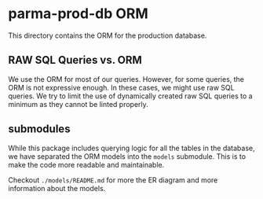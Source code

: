 # parma-prod-db ORM

This directory contains the ORM for the production database.

## RAW SQL Queries vs. ORM

We use the ORM for most of our queries. However, for some queries, the ORM is not expressive enough. In these cases, we might use raw SQL queries. We try to limit the use of dynamically created raw SQL queries to a minimum as they cannot be linted properly.

## submodules

While this package includes querying logic for all the tables in the database, we have separated the ORM models into the `models` submodule.
This is to make the code more readable and maintainable.

Checkout `./models/README.md` for more the ER diagram and more information about the models.

